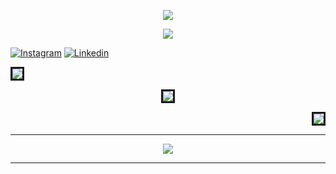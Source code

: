 
<p align="center">
  <img src="https://capsule-render.vercel.app/api?type=waving&color=gradient&text=Hello!&height=100&section=header"/>
</p>
<p align="center">
<img src="https://camo.githubusercontent.com/d62a4bc4d1293389e3d3181fb2f5c30c84b7a3be6c53cc82f3f9c0de559bef19/68747470733a2f2f692e67697068792e636f6d2f6d656469612f7132313747556e664b416d4a6c46636a42582f67697068792e77656270" />
</p>
<div align="left">

[![Instagram](https://img.shields.io/badge/denizkkara-%23E4405F.svg?style=for-the-badge&logo=Instagram&logoColor=white)](https://www.instagram.com/denizkkara7/)
[![Linkedin](https://img.shields.io/badge/denizkkara7-%231DA1F2.svg?style=for-the-badge&logo=Linkedin&logoColor=white)](https://www.linkedin.com/in/deniz-k%C3%BC%C3%A7%C3%BCkkara-3564b3217/)


 


<p align='left'><img style="border-style:solid" src="https://github-readme-stats.vercel.app/api?username=Denizk7&count_private=true&theme=radical"/></p>
<p align='center'><img  style="border-style:solid" src="https://github-readme-streak-stats.herokuapp.com/?user=Denizk7&theme=radical"/></p>
<p align='right'><img style="border-style:solid" src = "https://github-readme-stats.vercel.app/api/top-langs/?username=Denizk7&theme=radical&hide=jupyter%20notebook&layout=compact&langs_count=8"/></p>

<div align="center"> 
	
---
	
![](https://activity-graph.herokuapp.com/graph?username=Denizk7&theme=react-dark&hide_border=true&area=true)
	
---

